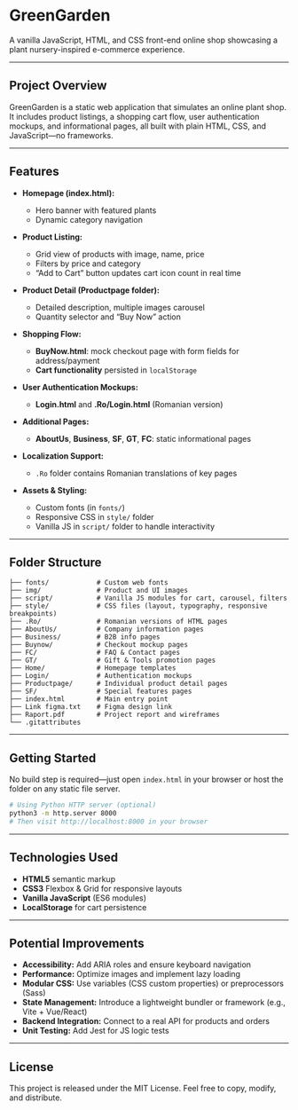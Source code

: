# GreenGarden

A vanilla JavaScript, HTML, and CSS front-end online shop showcasing a plant nursery-inspired e-commerce experience.

---

## Project Overview

GreenGarden is a static web application that simulates an online plant shop. It includes product listings, a shopping cart flow, user authentication mockups, and informational pages, all built with plain HTML, CSS, and JavaScript—no frameworks.

---

## Features

* **Homepage (index.html):**

  * Hero banner with featured plants
  * Dynamic category navigation
* **Product Listing:**

  * Grid view of products with image, name, price
  * Filters by price and category
  * “Add to Cart” button updates cart icon count in real time
* **Product Detail (Productpage folder):**

  * Detailed description, multiple images carousel
  * Quantity selector and “Buy Now” action
* **Shopping Flow:**

  * **BuyNow\.html**: mock checkout page with form fields for address/payment
  * **Cart functionality** persisted in `localStorage`
* **User Authentication Mockups:**

  * **Login.html** and **.Ro/Login.html** (Romanian version)
* **Additional Pages:**

  * **AboutUs**, **Business**, **SF**, **GT**, **FC**: static informational pages
* **Localization Support:**

  * `.Ro` folder contains Romanian translations of key pages
* **Assets & Styling:**

  * Custom fonts (in `fonts/`)
  * Responsive CSS in `style/` folder
  * Vanilla JS in `script/` folder to handle interactivity

---

## Folder Structure

```
├── fonts/            # Custom web fonts
├── img/              # Product and UI images
├── script/           # Vanilla JS modules for cart, carousel, filters
├── style/            # CSS files (layout, typography, responsive breakpoints)
├── .Ro/              # Romanian versions of HTML pages
├── AboutUs/          # Company information pages
├── Business/         # B2B info pages
├── Buynow/           # Checkout mockup pages
├── FC/               # FAQ & Contact pages
├── GT/               # Gift & Tools promotion pages
├── Home/             # Homepage templates
├── Login/            # Authentication mockups
├── Productpage/      # Individual product detail pages
├── SF/               # Special features pages
├── index.html        # Main entry point
├── Link figma.txt    # Figma design link
├── Raport.pdf        # Project report and wireframes
└── .gitattributes
```

---

## Getting Started

No build step is required—just open `index.html` in your browser or host the folder on any static file server.

```bash
# Using Python HTTP server (optional)
python3 -m http.server 8000
# Then visit http://localhost:8000 in your browser
```

---

## Technologies Used

* **HTML5** semantic markup
* **CSS3** Flexbox & Grid for responsive layouts
* **Vanilla JavaScript** (ES6 modules)
* **LocalStorage** for cart persistence

---

## Potential Improvements

* **Accessibility:** Add ARIA roles and ensure keyboard navigation
* **Performance:** Optimize images and implement lazy loading
* **Modular CSS:** Use variables (CSS custom properties) or preprocessors (Sass)
* **State Management:** Introduce a lightweight bundler or framework (e.g., Vite + Vue/React)
* **Backend Integration:** Connect to a real API for products and orders
* **Unit Testing:** Add Jest for JS logic tests

---

## License

This project is released under the MIT License. Feel free to copy, modify, and distribute.
